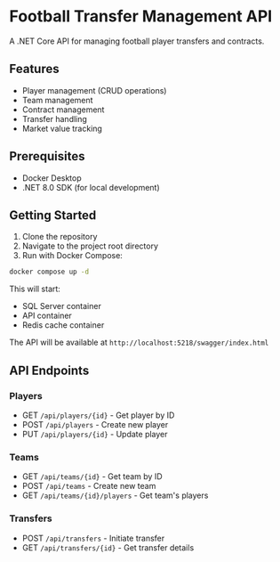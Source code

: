 # Football Transfer Management API

A .NET Core API for managing football player transfers and contracts.

## Features

- Player management (CRUD operations)
- Team management 
- Contract management
- Transfer handling
- Market value tracking

## Prerequisites

- Docker Desktop
- .NET 8.0 SDK (for local development)

## Getting Started

1. Clone the repository
2. Navigate to the project root directory
3. Run with Docker Compose:

```bash
docker compose up -d
```

This will start:
- SQL Server container
- API container
- Redis cache container

The API will be available at `http://localhost:5218/swagger/index.html`

## API Endpoints

### Players
- GET `/api/players/{id}` - Get player by ID
- POST `/api/players` - Create new player
- PUT `/api/players/{id}` - Update player

### Teams
- GET `/api/teams/{id}` - Get team by ID
- POST `/api/teams` - Create new team
- GET `/api/teams/{id}/players` - Get team's players

### Transfers
- POST `/api/transfers` - Initiate transfer
- GET `/api/transfers/{id}` - Get transfer details
